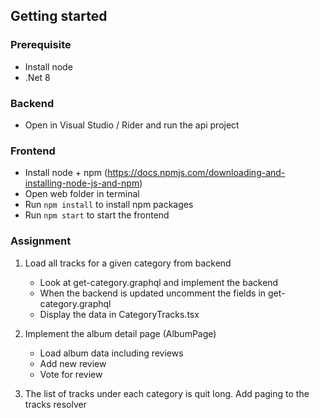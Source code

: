 ## Getting started

### Prerequisite

- Install node 
- .Net 8

### Backend

- Open in Visual Studio / Rider and run the api project

### Frontend

- Install node + npm (https://docs.npmjs.com/downloading-and-installing-node-js-and-npm)
- Open web folder in terminal
- Run `npm install` to install npm packages
- Run `npm start` to start the frontend

### Assignment

1. Load all tracks for a given category from backend
    - Look at get-category.graphql and implement the backend
    - When the backend is updated uncomment the fields in get-category.graphql 
    - Display the data in CategoryTracks.tsx

2. Implement the album detail page (AlbumPage)
    - Load album data including reviews
    - Add new review 
    - Vote for review

3. The list of tracks under each category is quit long. Add paging to the tracks resolver